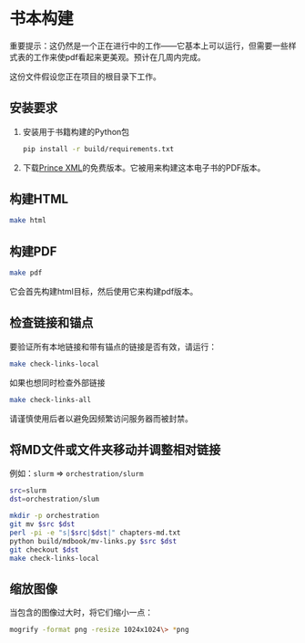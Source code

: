 # 书本构建

重要提示：这仍然是一个正在进行中的工作——它基本上可以运行，但需要一些样式表的工作来使pdf看起来更美观。预计在几周内完成。

这份文件假设您正在项目的根目录下工作。

## 安装要求

1. 安装用于书籍构建的Python包
   ```bash
   pip install -r build/requirements.txt
   ```

2. 下载[Prince XML](https://www.princexml.com/download/)的免费版本。它被用来构建这本电子书的PDF版本。

## 构建HTML

```bash
make html
```

## 构建PDF

```bash
make pdf
```

它会首先构建html目标，然后使用它来构建pdf版本。

## 检查链接和锚点

要验证所有本地链接和带有锚点的链接是否有效，请运行：
```bash
make check-links-local
```

如果也想同时检查外部链接
```bash
make check-links-all
```
请谨慎使用后者以避免因频繁访问服务器而被封禁。

## 将MD文件或文件夹移动并调整相对链接

例如：`slurm` => `orchestration/slurm`
```bash
src=slurm
dst=orchestration/slum

mkdir -p orchestration
git mv $src $dst
perl -pi -e "s|$src|$dst|" chapters-md.txt
python build/mdbook/mv-links.py $src $dst
git checkout $dst
make check-links-local
```

## 缩放图像

当包含的图像过大时，将它们缩小一点：

```bash
mogrify -format png -resize 1024x1024\> *png
```